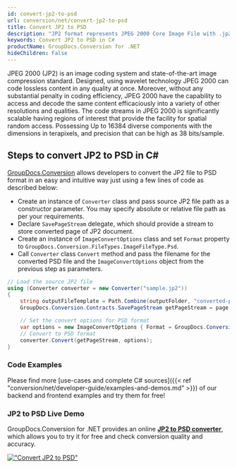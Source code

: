 ```yaml
---
id: convert-jp2-to-psd
url: conversion/net/convert-jp2-to-psd
title: Convert JP2 to PSD
description: "JP2 format represents JPEG 2000 Core Image File with .jp2 extension. Learn how to convert JP2 to PSD file programmatically in C# language using GroupDocs.Conversion for .NET library."
keywords: Convert JP2 to PSD in C#
productName: GroupDocs.Conversion for .NET
hideChildren: False
---
```


JPEG 2000 (JP2) is an image coding system and state-of-the-art image compression standard. Designed, using wavelet technology JPEG 2000 can code lossless content in any quality at once. Moreover, without any substantial penalty in coding efficiency, JPEG 2000  have the capability to access and decode the same content efficaciously into a variety of other resolutions and qualities. The code streams in JPEG 2000 is significantly scalable having regions of interest that provide the facility for spatial random access. Possessing Up to 16384 diverse components with the dimensions in terapixels, and precision that can be high as 38 bits/sample.

## Steps to convert JP2 to PSD in C#

[GroupDocs.Conversion](https://products.groupdocs.com/conversion/net) allows developers to convert the JP2 file to PSD format in an easy and intuitive way just using a few lines of code as described below:

* Create an instance of `Converter` class and pass source JP2 file path as a constructor parameter. You may specify absolute or relative file path as per your requirements. 
* Declare `SavePageStream` delegate, which should provide a stream to store converted page of JP2 document.
* Create an instance of `ImageConvertOptions` class and set `Format` property to `GroupDocs.Conversion.FileTypes.ImageFileType.Psd`.
* Call `Converter` class `Convert` method and pass the filename for the converted PSD file and the `ImageConvertOptions` object from the previous step as parameters.

```csharp
// Load the source JP2 file
using (Converter converter = new Converter("sample.jp2"))
{
    string outputFileTemplate = Path.Combine(outputFolder, "converted-page-{0}.psd");
    GroupDocs.Conversion.Contracts.SavePageStream getPageStream = page => new FileStream(string.Format(outputFileTemplate, page), FileMode.Create);

    // Set the convert options for PSD format
    var options = new ImageConvertOptions { Format = GroupDocs.Conversion.FileTypes.ImageFileType.Psd };   
    // Convert to PSD format
    converter.Convert(getPageStream, options);
}
```

### Code Examples

Please find more [use-cases and complete C# sources]({{< ref "conversion/net/developer-guide/examples-and-demos.md" >}}) of our backend and frontend examples and try them for free!

### JP2 to PSD Live Demo

GroupDocs.Conversion for .NET provides an online [**JP2 to PSD converter**](https://products.groupdocs.app/conversion/jp2-to-psd), which allows you to try it for free and check conversion quality and accuracy.

[!["Convert JP2 to PSD"](conversion/net/images/convert-to-psd/convert-jp2-to-psd.png)](https://products.groupdocs.app/conversion/jp2-to-psd)